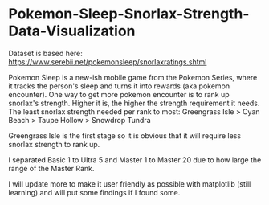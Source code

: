 # Pokemon-Sleep-Snorlax-Strength-Data-Visualization

Dataset is based here: https://www.serebii.net/pokemonsleep/snorlaxratings.shtml

Pokemon Sleep is a new-ish mobile game from the Pokemon Series, where it tracks the person's sleep and turns it into rewards (aka pokemon encounter). 
One way to get more pokemon encounter is to rank up snorlax's strength. Higher it is, the higher the strength requirement it needs.
The least snorlax strength needed per rank to most: Greengrass Isle > Cyan Beach > Taupe Hollow > Snowdrop Tundra

Greengrass Isle is the first stage so it is obvious that it will require less snorlax strength to rank up. 

I separated Basic 1 to Ultra 5 and Master 1 to Master 20 due to how large the range of the Master Rank. 

I will update more to make it user friendly as possible with matplotlib (still learning) and will put some findings if I found some.
